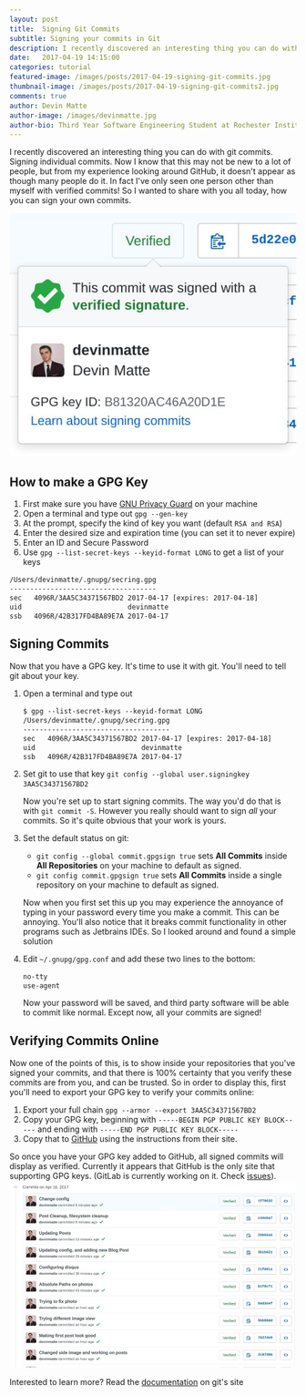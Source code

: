 ```yaml
---
layout: post
title:  Signing Git Commits
subtitle: Signing your commits in Git
description: I recently discovered an interesting thing you can do with git commits. Signing individual commits.
date:   2017-04-19 14:15:00
categories: tutorial
featured-image: /images/posts/2017-04-19-signing-git-commits.jpg
thumbnail-image: /images/posts/2017-04-19-signing-git-commits2.jpg
comments: true
author: Devin Matte
author-image: /images/devinmatte.jpg
author-bio: Third Year Software Engineering Student at Rochester Institute of Technology
---
```


I recently discovered an interesting thing you can do with git commits. Signing individual commits. Now I know that this may not be new to a lot of people, but from my experience looking around GitHub, it doesn't appear as though many people do it. In fact I've only seen one person other than myself with verified commits! So I wanted to share with you all today, how you can sign your own commits.

![How it looks on GitHub](/images/posts/2017-04-19-signing-git-commits2.jpg)

How to make a GPG Key
---------------------

1. First make sure you have [GNU Privacy Guard](https://www.gnupg.org/download/) on your machine
2. Open a terminal and type out `gpg --gen-key`
3. At the prompt, specify the kind of key you want (default `RSA and RSA`)
4. Enter the desired size and expiration time (you can set it to never expire)
5. Enter an ID and Secure Password
6. Use `gpg --list-secret-keys --keyid-format LONG` to get a list of your keys

```
/Users/devinmatte/.gnupg/secring.gpg
------------------------------------
sec   4096R/3AA5C34371567BD2 2017-04-17 [expires: 2017-04-18]
uid                          devinmatte
ssb   4096R/42B317FD4BA89E7A 2017-04-17
```

Signing Commits
---------------
Now that you have a GPG key. It's time to use it with git. You'll need to tell git about your key.

1. Open a terminal and type out

    ```
    $ gpg --list-secret-keys --keyid-format LONG
    /Users/devinmatte/.gnupg/secring.gpg
    ------------------------------------
    sec   4096R/3AA5C34371567BD2 2017-04-17 [expires: 2017-04-18]
    uid                          devinmatte
    ssb   4096R/42B317FD4BA89E7A 2017-04-17
    ```

2. Set git to use that key `git config --global user.signingkey 3AA5C34371567BD2`

    Now you're set up to start signing commits. The way you'd do that is with `git commit -S`. However you really should want to sign *all* your commits. So it's quite obvious that your work is yours.

3. Set the default status on git:
    - `git config --global commit.gpgsign true` sets **All Commits** inside **All Repositories** on your machine to default as signed.
    - `git config commit.gpgsign true` sets **All Commits** inside a single repository on your machine to default as signed.

    Now when you first set this up you may experience the annoyance of typing in your password every time you make a commit. This can be annoying. You'll also notice that it breaks commit functionality in other programs such as Jetbrains IDEs. So I looked around and found a simple solution

4. Edit `~/.gnupg/gpg.conf` and add these two lines to the bottom:

    ```
    no-tty
    use-agent
    ```

    Now your password will be saved, and third party software will be able to commit like normal. Except now, all your commits are signed!

Verifying Commits Online
------------------------
Now one of the points of this, is to show inside your repositories that you've signed your commits, and that there is 100% certainty that you verify these commits are from you, and can be trusted. So in order to display this, first you'll need to export your GPG key to verify your commits online:

1. Export your full chain `gpg --armor --export 3AA5C34371567BD2`
2. Copy your GPG key, beginning with `-----BEGIN PGP PUBLIC KEY BLOCK-----` and ending with `-----END PGP PUBLIC KEY BLOCK-----`
3. Copy that to [GitHub](https://help.github.com/articles/adding-a-new-gpg-key-to-your-github-account/) using the instructions from their site.

So once you have your GPG key added to GitHub, all signed commits will display as verified. Currently it appears that GitHub is the only site that supporting GPG keys. (GitLab is currently working on it. Check [issues](https://gitlab.com/gitlab-org/gitlab-ce/issues/4232)).
![How it looks on GitHub](/images/posts/2017-04-19-signing-git-commits.jpg)

Interested to learn more? Read the [documentation](https://git-scm.com/book/en/v2/Git-Tools-Signing-Your-Work) on git's site
